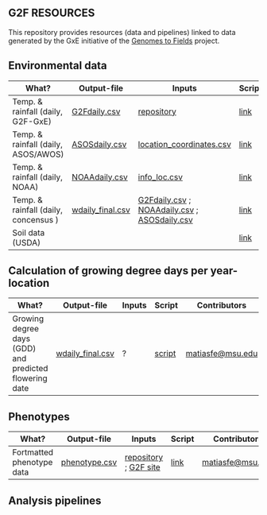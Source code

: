 ## G2F RESOURCES


This repository provides resources (data and pipelines) linked to data generated by the GxE initiative of the [Genomes to Fields](https://www.genomes2fields.org/) project.

## Environmental data

|What? |Output-file|Inputs|Script|Developers|
|---------|------|------|------|--------|
|Temp. & rainfall (daily, G2F-GxE)|[G2Fdaily.csv](https://github.com/QuantGen/G2F_RESOURCES/blob/main/Data/OutputFiles/G2Fdaily.csv)|[repository](https://github.com/QuantGen/G2F_RESOURCES/tree/main/Data/EnvironmentalCovariates)|[link](https://github.com/QuantGen/G2F_RESOURCES/blob/main/G2FWeatherData.md)|  matiasfe@msu.edu |
|Temp. & rainfall (daily, ASOS/AWOS) |[ASOSdaily.csv](https://github.com/QuantGen/G2F_RESOURCES/blob/main/Data/OutputFiles/ASOSdaily.csv)|[location_coordinates.csv](https://github.com/QuantGen/G2F_RESOURCES/blob/main/Data/Metadata/location_coordinates.csv)|[link](https://github.com/QuantGen/G2F_RESOURCES/blob/main/ASOSWeatherData.md)|matiasfe@msu.edu|
|Temp. & rainfall (daily, NOAA) |[NOAAdaily.csv](https://github.com/QuantGen/G2F_RESOURCES/blob/main/Data/OutputFiles/NOAAdaily.csv)|[info_loc.csv](https://github.com/QuantGen/G2F_RESOURCES/blob/main/Data/OutputFiles/info_loc.csv)|[link](https://github.com/QuantGen/G2F_RESOURCES/blob/main/NOAAWeatherData.md)|matiasfe@msu.edu|
|Temp. & rainfall (daily, concensus ) |  [wdaily_final.csv](https://github.com/QuantGen/G2F_RESOURCES/blob/main/Data/OutputFiles/wdaily_final.csv)  | [G2Fdaily.csv](https://github.com/QuantGen/G2F_RESOURCES/blob/main/Data/OutputFiles/G2Fdaily.csv) ; [NOAAdaily.csv](https://github.com/QuantGen/G2F_RESOURCES/blob/main/Data/OutputFiles/NOAAdaily.csv) ; [ASOSdaily.csv](https://github.com/QuantGen/G2F_RESOURCES/blob/main/Data/OutputFiles/ASOSdaily.csv)   | [link](https://github.com/QuantGen/G2F_RESOURCES/blob/main/ExamineEnvData.md)  |  matiasfe@msu.edu |
|Soil data (USDA) | | | [link](https://github.com/QuantGen/G2F_RESOURCES/blob/main/Retrieve_soil_data_from_USDA_NSS_DB.md) | jim.holland@usda.gov |

## Calculation of growing degree days per year-location

|What? |Output-file|Inputs|Script|Contributors|
|---------|------|------|------|--------|
| Growing degree days (GDD) and predicted flowering date   |  [wdaily_final.csv](https://github.com/QuantGen/G2F_RESOURCES/blob/main/Data/OutputFiles/wdaily_final.csv)   |  ?  | [script](https://github.com/QuantGen/G2F_RESOURCES/blob/main/GDDPredictFlowering.md)   | matiasfe@msu.edu |

## Phenotypes

|What?|Output-file|Inputs|Script|Contributors|
|---------|------|------|------|--------|
|Fortmatted phenotype data|[phenotype.csv](https://github.com/QuantGen/G2F_RESOURCES/blob/main/Data/OutputFiles/phenotypes.csv)|[repository](https://github.com/QuantGen/G2F_RESOURCES/tree/main/Data/Phenotypes) ; [G2F site](https://www.genomes2fields.org/resources/)|[link](https://github.com/QuantGen/G2F_RESOURCES/blob/main/phenotypes.md)|matiasfe@msu.edu|

## Analysis pipelines

<!-- 
 - [Tools to examine weather data](https://github.com/QuantGen/G2F_RESOURCES/blob/main/ExamineEnvData.md)
       - Consensus data: [wdaily_final.csv](https://github.com/QuantGen/G2F_RESOURCES/blob/main/Data/OutputFiles/wdaily_final.csv)
  - [Calculate growing degree days (GDD) and predict flowering date](https://github.com/QuantGen/G2F_RESOURCES/blob/main/GDDPredictFlowering.md)

 - [Baseline model with lme4]()
 - [Genomic relationships and DNA-derived PCs]()
 - [Genomic Regession using BGLR]()
 - [...]
-->
 
